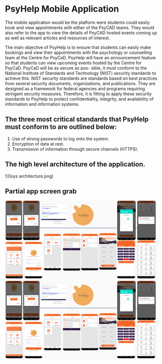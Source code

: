 # PsyHelp Mobile Application
The mobile application would be the platform were students could easily book and view appointments with either of the PsyCAD teams. They would also refer to the app to view the details of PsyCAD hosted events coming up as well as relevant articles and resources of interest.

The main objective of PsyHelp is to ensure that students can easily make bookings and view their appointments with the psychology or counselling team at the Centre for PsyCaD. PsyHelp will have an announcement feature so that students can view upcoming events hosted by the Centre for PsyCaD. PsyCaD will be as secure as pos-
sible, it must conform to the National Institute of Standards and Technology (NIST) security standards to achieve this. NIST security standards are standards based on best practices from several security documents, organizations, and publications. They are designed as a framework for federal agencies and programs requiring stringent security measures. Therefore, it is fitting to apply these security standards to PsyHelp to protect confidentiality, integrity, and availability of information and information systems. 

## The three most critical standards that PsyHelp must conform to are outlined below:
1. Use of strong passwords to log onto the system.
1. Encryption of data at rest.
1. Transmission of information through secure channels (HTTPS).

## The high level architecture of the application.
![](sys architecture.png)

## Partial app screen grab
![plot](https://github.com/Hlabeli/Psy-Help-Services/blob/master/partial.PNG)
![](partial.png)
